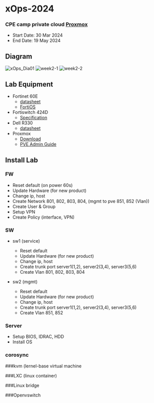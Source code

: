 # xOps-2024

### CPE camp private cloud [Proxmox](https://www.proxmox.com/en/proxmox-virtual-environment/features)

* Start Date: 30 Mar 2024
* End Date: 19 May 2024

## Diagram
![xOps_Dia01](https://github.com/kititach/xOps-2024/assets/48780839/43ef5a7b-3045-4e89-abdf-2ee322a85e11)
![week2-1](https://github.com/kititach/xOps-2024/assets/48780839/14c8c153-85b5-41f1-ba14-3753875cd9ea)
![week2-2](https://github.com/kititach/xOps-2024/assets/48780839/ddcf4f1e-ebbd-4460-b91f-2111f7ef2c5b)

## Lab Equipment
* Fortinet 60E
  * [datasheet](https://www.firewalls.com/pub/media/wysiwyg/datasheets/Fortinet/FG-FW-60E.pdf)
  * [FortiOS](https://docs.fortinet.com/product/fortigate/hardware)
* Fortiswitch 424D
  * [Specification](https://www.avfirewalls.com.au/FortiSwitch-424D.asp)
* Dell R330
  * [datasheet](https://i.dell.com/sites/csdocuments/Shared-Content_data-Sheets_Documents/en/aa/Dell_PowerEdge_R330_SpecSheet_final.pdf)
* Proxmox
  * [Download](https://www.proxmox.com/en/downloads)
  * [PVE Admin Guide](https://pve.proxmox.com/pve-docs/pve-admin-guide.html)

## Install Lab
### FW 
  * Reset default (on power 60s)
  * Update Hardware (for new product)
  * Change ip, host
  * Create Network 801, 802, 803, 804, (mgmt to pve 851, 852 (Vlan))
  * Create User & Group
  * Setup VPN 
  * Create Policy (interface, VPN)
### SW
  * sw1 (service)
    * Reset default
    * Update Hardware (for new product)
    * Change ip, host
    * Create trunk port server1(1,2), server2(3,4), server3(5,6)
    * Create Vlan 801, 802, 803, 804

  * sw2 (mgmt)
    * Reset default
    * Update Hardware (for new product)
    * Change ip, host
    * Create trunk port server1(1,2), server2(3,4), server3(5,6)
    * Create Vlan 851, 852

### Server
  * Setup BIOS, IDRAC, HDD
  * Install OS

### corosync
 
###kvm (lernel-base virtual machine

###LXC (linux container)

###Linux bridge

###Openvswitch
